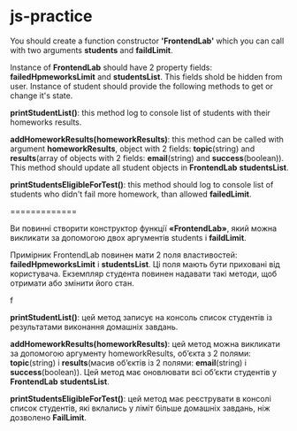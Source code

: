 # js-practice

You should create a function constructor **'FrontendLab'** which you can call with two arguments **students** and **faildLimit**.

<p></p>

Instance of **FrontendLab** should have 2 property fields: **failedHpmeworksLimit** and **studentsList**. This fields shold be hidden from user.
Instance of student should provide the following methods to get or change it's state.

<p></p>

**printStudentList()**: this method log to console list of students with their homeworks results.

<p></p>

**addHomeworkResults(homeworkResults)**: this method can be called with argument **homeworkResults**, object with 2 fields: **topic**(string) and **results**(array of objects with 2 fields: **email**(string) and **success**(boolean)). This method should update all student objects in **FrontendLab** **studentsList**.

<p></p>

**printStudentsEligibleForTest()**: this method should log to console list of students who didn't fail more homework, than allowed **failedLimit**.

=============

Ви повинні створити конструктор функції **«FrontendLab»**, який можна викликати за допомогою двох аргументів students і **faildLimit**.

<p></p>

Примірник FrontendLab повинен мати 2 поля властивостей: **failedHpmeworksLimit** і **studentsList**. Ці поля мають бути приховані від користувача.
Екземпляр студента повинен надавати такі методи, щоб отримати або змінити його стан.

<p></p>f

**printStudentList()**: цей метод записує на консоль список студентів із результатами виконання домашніх завдань.

<p></p>

**addHomeworkResults(homeworkResults)**: цей метод можна викликати за допомогою аргументу homeworkResults, об’єкта з 2 полями: **topic**(string) і **results**(масив об’єктів із 2 полями: **email**(string) і **success**(boolean)). Цей метод має оновлювати всі об’єкти студентів у **FrontendLab** **studentsList**.

<p></p>

**printStudentsEligibleForTest()**: цей метод має реєструвати в консолі список студентів, які вклались у лiмiт більше домашніх завдань, ніж дозволено **FailLimit**.
